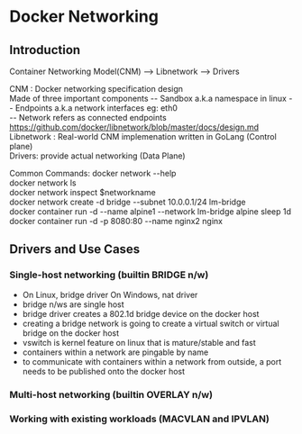# Docker Networking

## Introduction

Container Networking Model(CNM) --> Libnetwork --> Drivers  

CNM : Docker networking specification design  
Made of three important components
-- Sandbox a.k.a namespace in linux
-- Endpoints a.k.a network interfaces eg: eth0  
-- Network refers as connected endpoints  
https://github.com/docker/libnetwork/blob/master/docs/design.md  
Libnetwork : Real-world CNM implemenation written in GoLang (Control plane)  
Drivers: provide actual networking (Data Plane)

Common Commands:
docker network --help  
docker network ls  
docker network inspect $networkname  
docker network create -d bridge --subnet 10.0.0.1/24 lm-bridge  
docker container run -d --name alpine1 --network lm-bridge alpine sleep 1d   
docker container run -d -p 8080:80 --name nginx2 nginx  

## Drivers and Use Cases
### Single-host networking (builtin BRIDGE n/w)
- On Linux, bridge driver On Windows, nat driver 
- bridge n/ws are single host
- bridge driver creates a 802.1d bridge device on the docker host  
- creating a bridge network is going to create a virtual switch or virtual bridge on the docker host
- vswitch is kernel feature on linux that is mature/stable and fast 
- containers within a network are pingable by name 
- to communicate with containers within a network from outside, a port needs to be published onto the docker host
### Multi-host networking (builtin OVERLAY n/w)
### Working with existing workloads (MACVLAN and IPVLAN)
